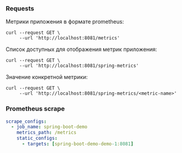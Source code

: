 ### Requests

Метрики приложения в формате prometheus:

```shell
curl --request GET \
     --url 'http://localhost:8081/metrics'
```

Список доступных для отображения метрик приложения:
```shell
curl --request GET \
     --url 'http://localhost:8081/spring-metrics'
```

Значение конкретной метрики:
```shell
curl --request GET \
     --url 'http://localhost:8081/spring-metrics/<metric-name>' 
```

### Prometheus scrape

```yaml
scrape_configs:
  - job_name: spring-boot-demo
    metrics_path: /metrics
    static_configs:
      - targets: [spring-boot-demo-demo-1:8081]
```